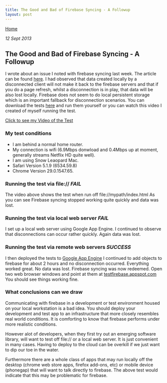 ```yaml
---
title: The Good and Bad of Firebase Syncing - A Followup
layout: post
---
```

                                                                                                
[Home](http://nigelkelly.github.io)

*12 Sept 2013*
## The Good and Bad of Firebase Syncing - A Followup

I wrote about an issue I noted with firebase syncing last week. The article can be found [here](http://nigelkelly.github.io/the-good-and-bad-parts-of-firebase-syncing-part1.html). I had observed that data created locally by a disconnected client will not make it back to the firebase servers and that if you do a page refresh, whilst a disconnection is in play, that data will be also lost locally. Firebase does not seem to do local persistent storage which is an important fallback for disconnection scenarios. You can download the tests [here]() and run them yourself or you can watch this video I created of myself running the test.

[Click to see my Video of the Test](https://youtube.googleapis.com/v/q_A732VS6C8%26hl=en%26fs=1)

### My test conditions

* I am behind a normal home router. 
* My connection is wifi (6.9Mbps donwload and 0.4Mbps up at moment, generally streams Netflix HD quite well). 
* I am using Snow Leaopard Mac.
* Safari Version 5.1.9 (6534.59.8) 
* Chrome Version 29.0.1547.65. 

### Running the test via file:// *FAIL*

The video above shows the test when run off file://mypath/index.html
As you can see Firebase syncing stopped working quite quickly and data was lost.

### Running the test via local web server *FAIL*

I set up a local web server using Google App Engine. I continued to observe that disconnections can occur rather quickly. Again data was lost.

### Running the test via remote web servers *SUCCESS*

I then deployed the tests to [Google App Engine](http://testfirebase.appspot.com) I continued to add objects to firebase for about 2 hours and no disconnection occurred. Everything worked great. No data was lost. Firebase syncing was now redeemed.
Open two web browser windows and point at them at [testfirebase.appspot.com](http://testfirebase.appspot.com) You should see things working fine.

### What conclusions can we draw

Communicating with firebase in a development or test environment housed on your local workstation is a bad idea. You should deploy your development and test app to an infrastructure that more closely resembles real world conditions. It is comforting to know that firebase performs under more realistic conditions.

However alot of developers, when they first try out an emerging software library, will want to test off file:// or a local web server. It is just convenient in many cases. Having to deploy to the cloud can be overkill if we just want to dip our toe in the water.

Furthermore there are a whole class of apps that may run locally off the desktop (chrome web store apps, firefox add-ons, etc) or mobile device (phonegap) that will want to talk directly to firebase. The above test would indicate that this may be problematic for firebase.
